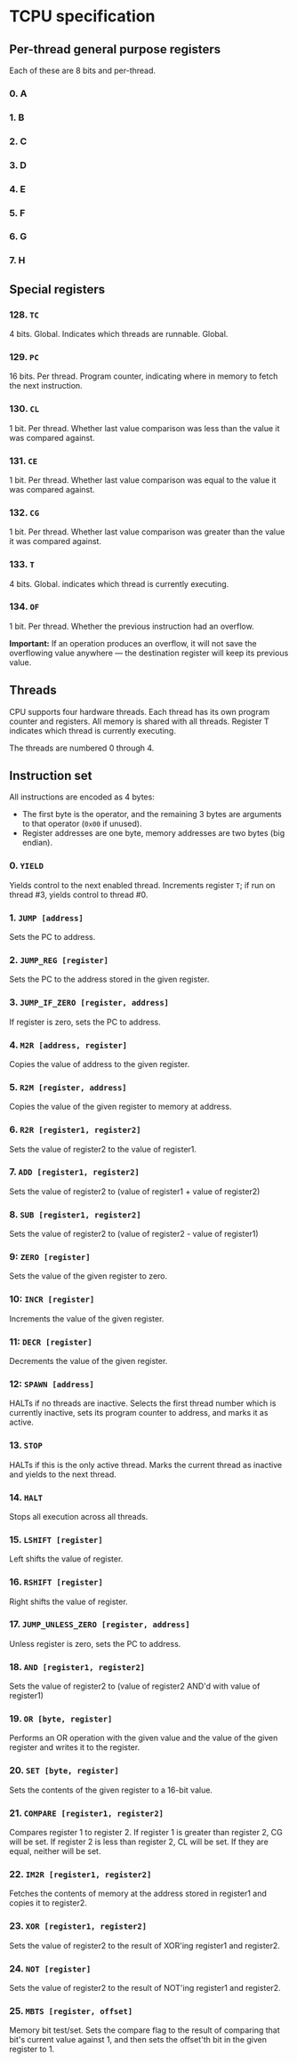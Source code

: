 # TCPU specification

## Per-thread general purpose registers

Each of these are 8 bits and per-thread.

### 0. A
### 1. B
### 2. C
### 3. D
### 4. E
### 5. F
### 6. G
### 7. H

## Special registers

### 128. `TC`
4 bits. Global. Indicates which threads are runnable. Global.

### 129. `PC`
16 bits. Per thread. Program counter, indicating where in memory to fetch the next instruction.

### 130. `CL`
1 bit. Per thread. Whether last value comparison was less than the value it was compared against.

### 131. `CE`
1 bit. Per thread. Whether last value comparison was equal to the value it was compared against.

### 132. `CG`
1 bit. Per thread. Whether last value comparison was greater than the value it was compared against.

### 133. `T`
4 bits. Global. indicates which thread is currently executing.

### 134. `OF`
1 bit. Per thread. Whether the previous instruction had an overflow.

**Important:** If an operation produces an overflow, it will not save the overflowing value anywhere — the destination register will keep its previous value.

## Threads
CPU supports four hardware threads. Each thread has its own program counter and registers. All memory is shared with all threads. Register T indicates which thread is currently executing.

The threads are numbered 0 through 4.

## Instruction set
All instructions are encoded as 4 bytes:

- The first byte is the operator, and the remaining 3 bytes are arguments to that operator (`0x00` if unused).
- Register addresses are one byte, memory addresses are two bytes (big endian).
    
### 0. `YIELD`
Yields control to the next enabled thread. Increments register `T`; if run on thread #3, yields control to thread #0.
    
### 1. `JUMP [address]`
Sets the PC to address.

### 2. `JUMP_REG [register]`
Sets the PC to the address stored in the given register.
    
### 3. `JUMP_IF_ZERO [register, address]`
If register is zero, sets the PC to address.
    
### 4. `M2R [address, register]`
Copies the value of address to the given register.
    
### 5. `R2M [register, address]`
Copies the value of the given register to memory at address.
    
### 6. `R2R [register1, register2]`
Sets the value of register2 to the value of register1.
    
### 7. `ADD [register1, register2]`
Sets the value of register2 to (value of register1 + value of register2)
    
### 8. `SUB [register1, register2]`
Sets the value of register2 to (value of register2 - value of register1)
    
### 9: `ZERO [register]`
Sets the value of the given register to zero.
    
### 10: `INCR [register]`
Increments the value of the given register.
    
### 11: `DECR [register]`
Decrements the value of the given register.
    
### 12: `SPAWN [address]`
HALTs if no threads are inactive.
Selects the first thread number which is currently inactive, sets its program counter to address, and marks it as active.
    
### 13. `STOP`
HALTs if this is the only active thread.
Marks the current thread as inactive and yields to the next thread.
    
### 14. `HALT` <a name="OP_HALT"></a>
Stops all execution across all threads.
    
### 15. `LSHIFT [register]`
Left shifts the value of register.
    
### 16. `RSHIFT [register]`
Right shifts the value of register.

### 17. `JUMP_UNLESS_ZERO [register, address]`
Unless register is zero, sets the PC to address.

### 18. `AND [register1, register2]`
Sets the value of register2 to (value of register2 AND'd with value of register1)

### 19. `OR [byte, register]`
Performs an OR operation with the given value and the value of the given register and writes it to the register.
    
### 20. `SET [byte, register]`
Sets the contents of the given register to a 16-bit value.

### 21. `COMPARE [register1, register2]`
Compares register 1 to register 2. If register 1 is greater than register 2, CG will be set. If register 2 is less than register 2, CL will be set. If they are equal, neither will be set.

### 22. `IM2R [register1, register2]`
Fetches the contents of memory at the address stored in register1 and copies it to register2.

### 23. `XOR [register1, register2]`
Sets the value of register2 to the result of XOR'ing register1 and register2.

### 24. `NOT [register]`
Sets the value of register2 to the result of NOT'ing register1 and register2.

### 25. `MBTS [register, offset]`
Memory bit test/set. Sets the compare flag to the result of comparing that bit's current value against 1, and then sets the offset'th bit in the given register to 1.
